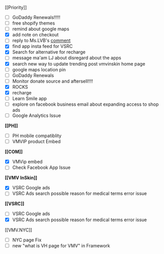 [[Priority]]
- [ ] GoDaddy Renewals!!!!!
- [ ] free shopify themes
- [ ] remind about google maps
- [x] add note on checkout
- [ ] reply to Ms.LVB's [comment](https://web.yammer.com/main/org/vmvgroup.com/threads/eyJfdHlwZSI6IlRocmVhZCIsImlkIjoiMjY3NjI3Njc3ODg2ODczNiJ9?trk_copy_link=V2)
- [x] find app insta feed for VSRC
- [x] Search for alternative for recharge
- [ ] message ma'am LJ about disregard about the apps
- [x] search new way to update trending post vmvinskin home page
- [ ] google maps location pin
- [ ] GoDaddy Renewals
- [ ] Monitor donate source and aftersell!!!!
- [x] ROCKS
- [x] recharge
- [ ] Learn Smile app
- [ ] explore on facebook business email about expanding access to shop ads
- [ ] Google Analytics Issue

**[[PH]]**
- [ ] PH mobile compatiblity
- [ ] VMVIP product Embed 

**[[COM]]**
- [x] VMVip embed
- [ ] Check Facebook App Issue

**[[VMV InSkin]]**
- [x] VSRC Google ads
- [ ] VSRC Ads search possible reason for medical terms error issue

**[[VSRC]]**
- [ ] VSRC Google ads
- [x] VSRC Ads search possible reason for medical terms error issue

[[VMV.NYC]]
- [ ] NYC page Fix
- [ ] new "what is VH page for VMV" in Framework

